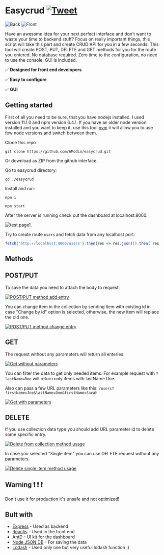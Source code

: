 # Easycrud [![Tweet](https://img.shields.io/twitter/url/http/shields.io.svg?style=social)](https://twitter.com/intent/tweet?text=Create%20CRUD%20for%20your%20next%20front-end%20application%20in%20a%20seconds%20&url=https://github.com/AModin/easycrud&hashtags=expressjs,reactjs,front-end,mockserver,CRUD)

![Back](https://img.shields.io/badge/back%20end-express.js-%2390c53f.svg)
![Front](https://img.shields.io/badge/front%20end-reactjs-%2361dafb.svg)

Have an awesome idea for your next perfect interface and don't want to waste your time to backend stuff? 
Focus on really important things, this script will take this part and create CRUD API for you in a few seconds. This tool will create POST, PUT, DELETE and GET methods for you for the route you entered. No database required. Zero time to the configuration, no need to use the console, GUI is included.

:white_check_mark: **Designed for front end developers**

:white_check_mark: **Easy to configure**

:white_check_mark: **GUI**

## Getting started
First of all you need to be sure, that you have nodejs installed. I used version 11.1.0 and npm version 6.4.1. If you have an older node
version installed and you want to keep it, use this tool [nvm](https://github.com/creationix/nvm) it will allow you to use few node versions and switch between them.

Clone this repo 

```git clone https://github.com/AModin/easycrud.git```

Or download as ZIP from the github interface.

Go to easycrud directory:

```cd ./easycrud```

Install and run:

```npm i```

```npm start```

After the server is running check out the dashboard at localhost:8000.

![test page1](https://user-images.githubusercontent.com/15379788/50058292-3ef58000-0187-11e9-882b-571ce3a0ca22.png).

Try to create route `users` and fetch data from any localhost port:

```javascript
fetch('http://localhost:8000/users').then(res => res.json()).then( res => console.log(res))
```

## Methods

## POST/PUT
To save the data you need to attach the body to request.

[![POST/PUT method add entry](https://user-images.githubusercontent.com/15379788/48933035-bc72fb00-ef0f-11e8-9140-a13d84815d53.png)](https://www.youtube.com/watch?v=8eTPd63SDOo)

You can change item in the collection by sending item with existing id in case "Change by id" option is selected,
otherwise, the new item will replace the old one.

[![POST/PUT method change entry](https://user-images.githubusercontent.com/15379788/48933034-bbda6480-ef0f-11e8-8688-cb94ffcb90fe.png)](https://www.youtube.com/watch?v=M3DNh1jdH_Y)

## GET

The request without any parameters will return all enteries. 

[![Get without parameters](https://user-images.githubusercontent.com/15379788/48933032-bbda6480-ef0f-11e8-8edc-fb3d9f3e1baf.png)](https://www.youtube.com/watch?v=4rVxLHxpzQY)

You can filter the data to get only needed items.
For example request with `?lastName=Doe` will return only items with lastName Doe.

Also can pass a few URL parameters like this: `/users?firstName=Joe&lastName=Doe&firstName=Sarah`

[![Get with parameters](https://user-images.githubusercontent.com/15379788/48933031-bbda6480-ef0f-11e8-8d7c-0d456726d94d.png)](https://www.youtube.com/watch?v=OpBUUq9TCmE)

## DELETE

If you use collection data type you should add URL parameter id to delete some specific entry.

[![Delete from collection method usage](https://user-images.githubusercontent.com/15379788/48933036-bda42800-ef0f-11e8-9112-000d9d38d70d.png)](https://www.youtube.com/watch?v=SmaGp4QhNyQ)

In case you selected "Single item" you can use DELETE request without any parameters.

[![Delete single item method usage](https://user-images.githubusercontent.com/15379788/48933030-bbda6480-ef0f-11e8-9973-e02953d2a703.png)](https://www.youtube.com/watch?v=fcEdUkU5wRg)

## Warning :exclamation: :exclamation: :exclamation:

Don't use it for production it's unsafe and not optimized!

## Bult with
* [Express](https://github.com/expressjs) - Used as backend
* [Reactjs](https://reactjs.org/) - Used in the front end
* [AntD](https://ant.design/) - UI kit for the dashboard
* [Node JSON DB](https://github.com/Belphemur/node-json-db) - For saving the data
* [Lodash](https://lodash.com/) - Used only one but very useful lodash function :)
